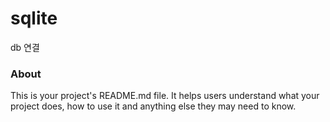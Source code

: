 sqlite
======

db 연결

### About

This is your project's README.md file. It helps users understand what your
project does, how to use it and anything else they may need to know.
